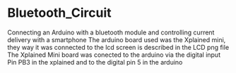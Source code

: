 # Bluetooth_Circuit
Connecting an Arduino with a bluetooth module and controlling current delivery with a smartphone
The arduino board used was the Xplained mini, they way it was connected to the lcd screen is described in the LCD png file
The Xplained Mini board was conected to the arduino via the digital input Pin PB3 in the xplained and to the digital pin 5 in the arduino
